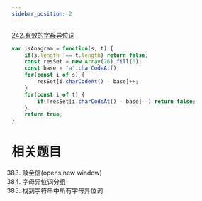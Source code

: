 ```yaml
---
sidebar_position: 2
---
```

[242.有效的字母异位词](https://leetcode.cn/problems/valid-anagram/)

```js
var isAnagram = function(s, t) {
    if(s.length !== t.length) return false;
    const resSet = new Array(26).fill(0);
    const base = "a".charCodeAt();
    for(const i of s) {
        resSet[i.charCodeAt() - base]++;
    }
    for(const i of t) {
        if(!resSet[i.charCodeAt() - base]--) return false;
    }
    return true;
}
```


# 相关题目
383. 赎金信(opens new window)
49. 字母异位词分组
438. 找到字符串中所有字母异位词